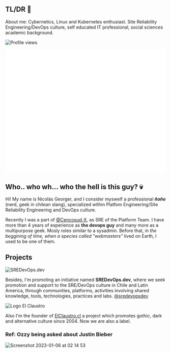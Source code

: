 ## TL/DR 💨
About me: Cybernetics, Linux and Kubernetes enthusiast. Site Reliability Engineering/DevOps culture, self educated IT professional, social sciences academic background.

![Profile views](https://gpvc.arturio.dev/ngeorger)

![Metrics](/github-metrics.svg) 



## Who.. who wh... who the hell is this guy? 💀 

Hi! My name is Nicolás Georger, and I consider myswelf a professional _**ñoño**_ (nerd, geek in chilean slang), specialized within Platfom Engineering/Site Reliability Engineering and DevOps culture.

Recently I was a part of [@Cencosud-X](https://github.com/Cencosud-X), as SRE of the Platform Team. I have more than 4 years of experience as **the devops guy**  and many more as a multipurpose geek. Mosly roles similar to a sysadmin. Before that, _in the beggining of time, when a species called "webmasters"_ lived on Earth,  I used to be one of them.

## Projects

<img width="200" alt="SREDevOps.dev" src="https://sredevops.dev/logo-h.png">


Besides, I'm promoting an initiative named **SREDevOps.dev**, where we seek promotion and support to the SRE/DevOps culture in Chile and Latin America, through communities, platforms, activities involving shared knowledge, tools, technologies, practices and labs. [@sredevopsdev](https://github.com/sredevopsdev)

<img width="200" alt="Logo El Claustro" src="https://elclaustro.cl/images/logo.svg">

Also I'm the founder of [ElClaustro.cl](https://elclaustro.cl) a project which promotes gothic, dark and alternative culture since 2004. Now we are also a label.


### Ref: Ozzy being asked about Justin Bieber 

<img width="200" alt="Screenshot 2023-01-06 at 02 14 53" src="https://user-images.githubusercontent.com/34670018/210952307-eea4029f-938f-4c49-a8c7-e6279b4c2c32.png">

